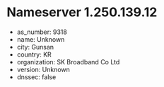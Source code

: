 # Nameserver 1.250.139.12

* as_number: 9318
* name: Unknown
* city: Gunsan
* country: KR
* organization: SK Broadband Co Ltd
* version: Unknown
* dnssec: false
